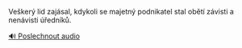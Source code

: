 
Veškerý lid zajásal, kdykoli se majetný podnikatel stal obětí závisti a nenávisti úředníků.

[🔊 Poslechnout audio](/data/7-paragraphs/audio/chapter_165/para_003-Veker-lid-zajsal-kdykoli-se-majetn-podnikatel.mp3)
